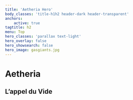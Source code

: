 ```yaml
---
title: 'Aetheria Hero'
body_classes: 'title-h1h2 header-dark header-transparent'
anchors:
    active: true
tagtitle: h2
menu: Top
hero_classes: 'parallax text-light'
hero_overlay: false
hero_showsearch: false
hero_image: gasgiants.jpg
---
```


# Aetheria
## L’appel du Vide





